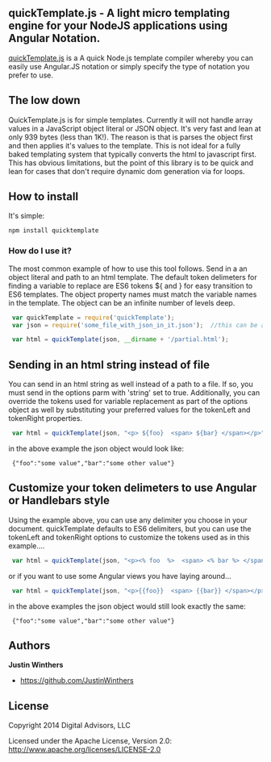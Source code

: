 ## quickTemplate.js - A light micro templating engine for your NodeJS applications using Angular Notation.

[quickTemplate.js](https://github.com/JustinWinthers/quickTemplate) is a A quick Node.js
template compiler whereby you can easily use Angular.JS notation or simply specify the type
of notation you prefer to use.

## The low down

QuickTemplate.js is for simple templates.  Currently it will not handle array values in a JavaScript
object literal or JSON object.  It's very fast and lean at only 939 bytes (less than 1K!).  The reason
is that is parses the object first and then applies it's values to the template.  This is not ideal
for a fully baked templating system that typically converts the html to javascript first.  This has
obvious limitations, but the point of this library is to be quick and lean for cases that don't require
dynamic dom generation via for loops.

## How to install

It's simple:


```
npm install quicktemplate
```

### How do I use it?
The most common example of how to use this tool follows.  Send in a
an object literal and path to an html template.  The default
token delimeters for finding a variable to replace are ES6 tokens ${ and } for easy
transition to ES6 templates.  The object property names must match the variable
names in the template.  The object
can be an infinite number of levels deep.


```js
 var quickTemplate = require('quickTemplate');
 var json = require('some_file_with_json_in_it.json');  //this can be a json file or any object literal

 var html = quickTemplate(json, __dirname + '/partial.html');
```

## Sending in an html string instead of file

You can send in an html string as well instead of a path to a file.
 If so, you must send in the options parm with 'string' set to true.
 Additionally, you can override the tokens used for variable replacement
 as part of the options object as well by substituting your preferred values
 for the tokenLeft and tokenRight properties.

```js
 var html = quickTemplate(json, "<p> ${foo}  <span> ${bar} </span></p>", {string:true});

```

in the above example the json object would look like:

```
 {"foo":"some value","bar":"some other value"}
```

## Customize your token delimeters to use Angular or Handlebars style

Using the example above, you can use any delimiter you choose in your document.  quickTemplate defaults to
ES6 delimiters, but you can use the tokenLeft and tokenRight options to customize the tokens used as
in this example....

```js
 var html = quickTemplate(json, "<p><% foo  %>  <span> <% bar %> </span></p>", {string:true, tokenLeft:'<%', tokenRight:'%>'});

```

or if you want to use some Angular views you have laying around...
```js
 var html = quickTemplate(json, "<p>{{foo}}  <span> {{bar}} </span></p>", {string:true, tokenLeft:'<%', tokenRight:'%>'});

```

in the above examples the json object would still look exactly the same:

```
 {"foo":"some value","bar":"some other value"}
```


## Authors

**Justin Winthers**

+ https://github.com/JustinWinthers


## License

Copyright 2014 Digital Advisors, LLC

Licensed under the Apache License, Version 2.0: http://www.apache.org/licenses/LICENSE-2.0